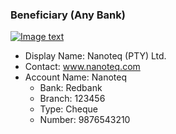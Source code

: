 ### Beneficiary (Any Bank)

[![Image text]({{site.baseurl}}/assets/img/beneficiary.png)](https://preprod.nanoteq.com/any/qrinfo?qrstring=TlExMApOYW5vdGVxIChQVFkpIEx0ZC4Kd3d3Lm5hbm90ZXEuY29tCk5hbm90ZXEKUmVkYmFuawoxMjM0NTYKQ2hlcXVlCjk4NzY1NDMyMTAKMEJDREZHOQoxCgoKd3d3LmdyZWVuYmFuay5jb20KYW1QL2ZVVkcycVczM1NmT3N4akpIV2VKN0RiUlBlSUdoM1UwcXJqNmVMa0NKS3czLzZ4a3BjRExPUjRXUWdmb1BzTCtYMlpSWkdmcDRhQTVLdlgzclF3PQ==)

- Display Name: Nanoteq (PTY) Ltd.
- Contact: www.nanoteq.com
- Account Name: Nanoteq
  - Bank: Redbank
  - Branch: 123456
  - Type: Cheque
  - Number: 9876543210
